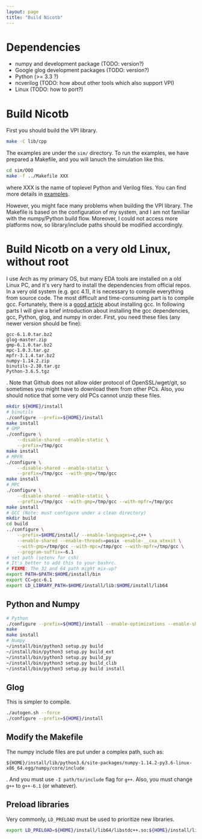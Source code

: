 ```yaml
---
layout: page
title: "Build Nicotb"
---
```

# Dependencies

* numpy and development package (TODO: version?)
* Google glog development packages (TODO: version?)
* Python (>= 3.3 ?)
* ncverilog (TODO: how about other tools which also support VPI)
* Linux (TODO: how to port?)

# Build Nicotb

First you should build the VPI library.

```bash
make -C lib/cpp
```

The examples are under the `sim/` directory.
To run the examples, we have prepared a Makefile,
and you will lanuch the simulation like this.

```bash
cd sim/OOO
make -f ../Makefile XXX
```

where XXX is the name of toplevel Python and Verilog files.
You can find more details in [examples](examples.html).

However, you might face many problems when building the VPI library.
The Makefile is based on the configuration of my system,
and I am not familiar with the numpy/Python build flow.
Moreover, I could not access more platforms now,
so library/include paths should be modified accordingly.

# Build Nicotb on a very old Linux, without root

I use Arch as my primary OS, but many EDA tools are installed on a old Linux PC,
and it\'s very hard to install the dependencies from official repos.
In a very old system (e.g. gcc 4.1),
it is necessary to compile everything from source code.
The most difficult and time-consuming part is to compile gcc.
Fortunately, there is a
[good article](https://stackoverflow.com/questions/9450394/how-to-install-gcc-piece-by-piece-with-gmp-mpfr-mpc-elf-without-shared-libra)
about installing gcc.
In following parts I will give a brief introduction about installing the gcc dependencies, gcc, Python, glog, and numpy in order.
First, you need these files (any newer version should be fine):

```text
gcc-6.1.0.tar.bz2
glog-master.zip
gmp-6.1.0.tar.bz2
mpc-1.0.3.tar.gz
mpfr-3.1.4.tar.bz2
numpy-1.14.2.zip
binutils-2.30.tar.gz
Python-3.6.5.tgz
```

. Note that Github does not allow older protocol of OpenSSL/wget/git,
so sometimes you might have to download them from other PCs.
Also, you should notice that some very old PCs cannot unzip these files.

```bash
mkdir ${HOME}/install
# binutils
./configure --prefix=${HOME}/install
make install
# GMP
./configure \
	--disable-shared --enable-static \
	--prefix=/tmp/gcc
make install
# MPFR
./configure \
	--disable-shared --enable-static \
	--prefix=/tmp/gcc --with-gmp=/tmp/gcc
make install
# MPC
./configure \
	--disable-shared --enable-static \
	--prefix=/tmp/gcc --with-gmp=/tmp/gcc --with-mpfr=/tmp/gcc
make install
# GCC (Note: must configure under a clean directory)
mkdir build
cd build
../configure \
	--prefix=$HOME/install/ --enable-languages=c,c++ \
	--enable-shared --enable-threads=posix -enable-__cxa_atexit \
	--with-gmp=/tmp/gcc --with-mpc=/tmp/gcc --with-mpfr=/tmp/gcc \
	--program-suffix=-6.1
# set path (setenv for csh)
# It's better to add this to your bashrc.
# FIXME: The 32 and 64 path might mix-up?
export PATH=$PATH:$HOME/install/bin
export CC=gcc-6.1
export LD_LIBRARY_PATH=$HOME/install/lib:$HOME/install/lib64
```

## Python and Numpy

```bash
# Python
./configure --prefix=${HOME}/install --enable-optimizations --enable-shared
make
make install
# Numpy
~/install/bin/python3 setup.py build
~/install/bin/python3 setup.py build_ext
~/install/bin/python3 setup.py build_py
~/install/bin/python3 setup.py build_clib
~/install/bin/python3 setup.py build install
```

## Glog

This is simpler to compile.

```bash
./autogen.sh --force
./configure --prefix=${HOME}/install
```

## Modify the Makefile

The numpy include files are put under a complex path, such as:

```text
${HOME}/install/lib/python3.6/site-packages/numpy-1.14.2-py3.6-linux-x86_64.egg/numpy/core/include
```

. And you must use `-I path/to/include` flag for `g++`.
Also, you must change `g++` to `g++-6.1` (or whatever).

## Preload libraries

Very commonly, `LD_PRELOAD` must be used to prioritize new libraries.

```bash
export LD_PRELOAD=${HOME}/install/lib64/libstdc++.so:${HOME}/install/lib/libpython3.6m.so
```
